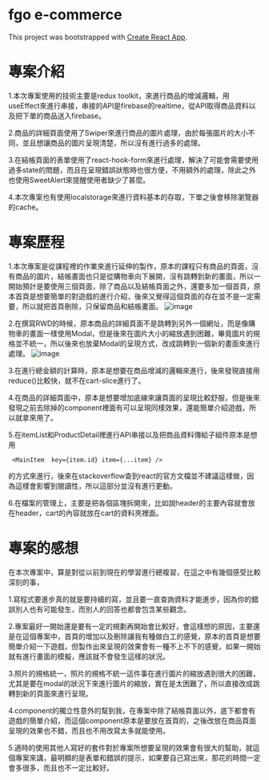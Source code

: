 # fgo e-commerce

This project was bootstrapped with [Create React App](https://github.com/facebook/create-react-app).

# 專案介紹 

1.本次專案使用的技術主要是redux toolkit，來進行商品的增減邏輯，用useEffect來進行串接，串接的API是firebase的realtime，從API取得商品資料以及把下單的商品送入firebase。 

2.商品的詳細頁面使用了Swiper來進行商品的圖片處理，由於每張圖片的大小不同，並且想讓商品的圖片呈現清楚，所以沒有進行過多的處理。 

3.在結帳頁面的表單使用了react-hook-form來進行處理，解決了可能會需要使用過多state的問題，而且在呈現錯誤狀態時也很方便，不用額外的處理，除此之外也使用SweetAlert來提醒使用者缺少了甚麼。 

4.本次專案也有使用localstorage來進行資料基本的存取，下單之後會移除瀏覽器的cache。 

# 專案歷程 

1.本次專案是從課程裡的作業來進行延伸的製作，原本的課程只有商品的頁面，沒有商品的圖片，結帳畫面也只是從購物車向下展開，沒有跳轉到新的畫面，所以一開始預計是要使用三個頁面，除了商品以及結帳頁面之外，還要多加一個首頁，原本首頁是想要簡單的對遊戲的進行介紹，後來又覺得這個頁面的存在並不是一定需要，所以就把首頁刪除，只保留商品和結帳畫面。 
![image](https://github.com/louis4116/fgo-ecommerce/blob/master/fgohomepage.gif)

2.在撰寫RWD的時候，原本商品的詳細頁面不是跳轉到另外一個網址，而是像購物車的畫面一樣使用Modal，但是後來在圖片大小的縮放遇到困難，畢竟圖片的規格並不統一，所以後來也放棄Modal的呈現方式，改成跳轉到一個新的畫面來進行處理。 
![image](https://github.com/louis4116/fgo-ecommerce/blob/master/fgomodal.gif)

3.在進行總金額的計算時，原本是想要在商品增減的邏輯來進行，後來發現直接用reduce()比較快，就不在cart-slice進行了。 

4.在商品的詳細頁面中，原本是想要增加底線來讓頁面的呈現比較舒服，但是後來發現之前去除掉的component裡面有可以呈現同樣效果，還能簡單介紹遊戲，所以就拿來用了。 

5.在itemList和ProductDetail裡進行API串接以及把商品資料傳給子組件原本是想用  

   `` <MainItem  key={item.id} item={...item} />`` 

的方式來進行，後來在stackoverflow查到react的官方文檔並不建議這樣做，因為這樣會影響到閱讀性，所以這部分並沒有進行更動。 

6.在檔案的管理上，主要是把各個區塊拆開來，比如說header的主要內容就會放在header，cart的內容就放在cart的資料夾裡面。 

# 專案的感想 
在本次專案中，算是對從以前到現在的學習進行總複習，在這之中有幾個感受比較深刻的事， 

1.寫程式要進步真的就是要持續的寫，並且要一直查詢資料才能進步，因為你的錯誤別人也有可能發生，而別人的回答也都會包含某些觀念。 

2.專案最好一開始還是要有一定的規劃再開始會比較好，會這樣想的原因，主要還是在這個專案中，首頁的增加以及刪除讓我有種做白工的感覺，原本的首頁是想要簡單介紹一下遊戲，但製作出來呈現的效果會有一種不上不下的感覺，如果一開始就有進行畫面的模擬，應該就不會發生這樣的狀況。 

3.照片的規格統一，照片的規格不統一這件事在進行圖片的縮放遇到很大的困難，尤其是要在modal的狀況下來進行圖片的縮放，實在是太困難了，所以直接改成跳轉到新的頁面來進行呈現。 

4.component的獨立性意外的幫到我，在專案中除了結帳頁面以外，底下都會有遊戲的簡單介紹，而這個component原本是要放在首頁的，之後改放在商品頁面呈現的效果也不錯，而且也不用改寫太多就能使用。 

5.適時的使用其他人寫好的套件對於專案所想要呈現的效果會有很大的幫助，就這個專案來講，最明顯的是表單和錯誤的提示，如果要自己寫出來，那花的時間一定會多很多，而且也不一定比較好。
